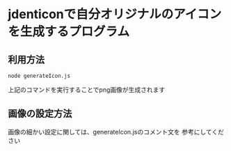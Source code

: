 # jdenticonで自分オリジナルのアイコンを生成するプログラム

## 利用方法

```
node generateIcon.js
```

上記のコマンドを実行することでpng画像が生成されます

## 画像の設定方法

画像の細かい設定に関しては、generateIcon.jsのコメント文を
参考にしてください